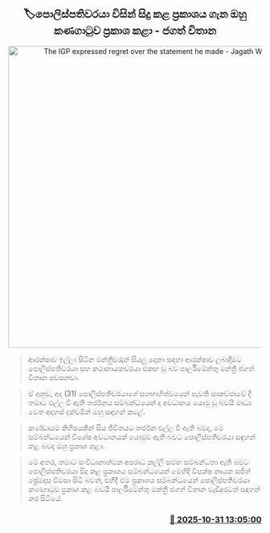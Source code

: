 <p align='center'><b><h2 align='center' title='The IGP expressed regret over the statement he made - Jagath Withana'>🏷පොලිස්පතිවරයා විසින් සිදු කළ ප්‍රකාශය ගැන ඔහු කණගාටුව ප්‍රකාශ කළා - ජගත් විතාන</h2></b></p>
<p align='center'><img src='https://helakuru.sgp1.cdn.digitaloceanspaces.com/esana/images/lib/jagath-withana-mkl.jpg' width='600' alt='The IGP expressed regret over the statement he made - Jagath Withana'></p>

> ආරක්ෂාව ඉල්ලා සිටින මන්ත්‍රීවරුන් සියලු දෙනා සඳහා ආරක්ෂාව ලබාදීමට පොලිස්පතිවරයා සහ කථානායකවරයා එකඟ වූ බව පාර්ලිමේන්තු මන්ත්‍රී ජගත් විතාන පවසනවා.

> ඒ අනුව, අද (31) පොලිස්පතිවරයාගේ සහභාගිත්වයෙන් පැවති සාකච්ඡාවේ දී තමාට එල්ල වී ඇති තර්ජනය සම්බන්ධයෙන් ද අවධානය යොමු වූ බවයි මාධ්‍ය වෙත අදහස් දක්වමින් ඔහු සඳහන් කළේ.

> කණ්ඩායම් කිහිපයකින් සිය ජීවිතයට තර්ජන එල්ල වී ඇති බවද, මේ සම්බන්ධයෙන් විශේෂ අවධානයක් යොමුව ඇති බවට පොලිස්පතිවරයා සඳහන් කළ බවද ඔහු ප්‍රකාශ කළා.

> මේ අතර, තමාට සංවිධානාත්මක අපරාධ කල්ලි සමඟ සම්බන්ධතා ඇති බවට පොලිස්පතිවරයා සිදු කළ ප්‍රකාශය සම්බන්ධයෙන් මෙහිදී විපක්ෂ නායක සජිත් ප්‍රේමදාස විමසා සිටි බවත්, එහිදී එම ප්‍රකාශය සම්බන්ධයෙන් පොලිස්පතිවරයා කණගාටුව ප්‍රකාශ කළ බවයි පාර්ලිමේන්තු මන්ත්‍රී ජගත් විතාන වැඩිදුරටත් සඳහන් කර සිටියේ.



<h3 align='right'><a href='https://www.helakuru.lk/esana/p/114976/'>📅 2025-10-31 13:05:00</a></h3>
